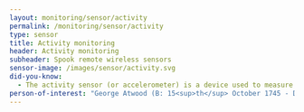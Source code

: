 ```yaml
---
layout: monitoring/sensor/activity
permalink: /monitoring/sensor/activity
type: sensor
title: Activity monitoring
header: Activity monitoring
subheader: Spook remote wireless sensors
sensor-image: /images/sensor/activity.svg
did-you-know:
  - The activity sensor (or accelerometer) is a device used to measure different kinds of acceleration based on the rate of change of velocity. The first accelerometer, originally known as the "Atwood Machine", was invented by the English physicist George Atwood and measured linear acceleration such as a falling object. Atwood's activity sensor was initially designed to prove the principles of Sir Issac Newtons papers on universal gravity. There are many variations of accelerometers but all derive their ability to measure acceleration because of the "Atwood Machine".
person-of-interest: "George Atwood (B: 15<sup>th</sup> October 1745 - D: 11<sup>th</sup> July 1807)"
---
```

